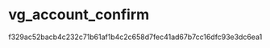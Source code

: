 vg_account_confirm
==================

f329ac52bacb4c232c71b61af1b4c2c658d7fec41ad67b7cc16dfc93e3dc6ea1
